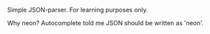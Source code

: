 Simple JSON-parser. For learning purposes only.

Why neon? Autocomplete told me JSON should be written as 'neon'.